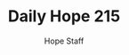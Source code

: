 ---
image: /assets/img/daily-hope-default-artwork.png
title: Daily Hope 215
number: 215
categories:
  - Daily Hope
author: Hope Staff
notes: Daily Hope 215
embed: >-
  <iframe style="border-radius:12px" src="https://open.spotify.com/embed/episode/3V8xy6GgsvWqtAnVKPNLfM?utm_source=generator" width="100%" height="352" frameBorder="0" allowfullscreen="" allow="autoplay; clipboard-write; encrypted-media; fullscreen; picture-in-picture" loading="lazy"></iframe>
---